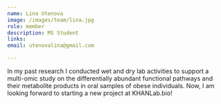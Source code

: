 ```yaml
---
name: Lina Utenova
image: /images/team/lina.jpg
role: member
description: MS Student
links:  
email: utenovalina@gmail.com

---
```

In my past research I conducted wet and dry lab activities to support a 
multi-omic study on the differentially abundant functional pathways and 
their metabolite products in oral samples of obese individuals. Now, I am 
looking forward to starting a new project at KHANLab.bio!
